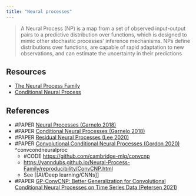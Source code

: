 ```yaml
---
title: "Neural processes"
---
```


> A Neural Process (NP) is a map from a set of observed input-output pairs to a predictive distribution over functions, which is designed to mimic other stochastic processes' inference mechanisms. NPs define distributions over functions, are capable of rapid adaptation to new observations, and can estimate the uncertainty in their predictions

## Resources
- [The Neural Process Family](https://yanndubs.github.io/Neural-Process-Family/text/Intro.html)
- [Conditional Neural Process](https://yanndubs.github.io/Neural-Process-Family/reproducibility/CNP.html)

## References
- #PAPER [Neural Processes (Garnelo 2018)](https://arxiv.org/pdf/1807.01622)            
- #PAPER [Conditional Neural Processes (Garnelo 2018)](https://arxiv.org/abs/1807.01613)
- #PAPER [Residual Neural Processes (Lee 2020)](https://ojs.aaai.org//index.php/AAAI/article/view/5883)
- #PAPER [Convolutional Conditional Neural Processes (Gordon 2020)](https://arxiv.org/abs/1910.13556) ^convcondneuralproc
	- #CODE https://github.com/cambridge-mlg/convcnp
	- https://yanndubs.github.io/Neural-Process-Family/reproducibility/ConvCNP.html
	- See [[AI/Deep learning/CNNs]]
- #PAPER [GP-ConvCNP: Better Generalization for Convolutional Conditional Neural Processes on Time Series Data (Petersen 2021)](https://arxiv.org/pdf/2106.04967)            
